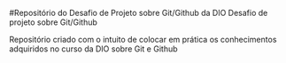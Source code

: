 #Repositório do Desafio de Projeto sobre Git/Github da DIO
Desafio de projeto sobre Git/Github

Repositório criado com o intuito de colocar em prática os conhecimentos adquiridos no curso da DIO sobre Git e Github
